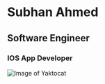 # Subhan Ahmed
## Software Engineer 
### IOS App Developer

![Image of Yaktocat](https://octodex.github.com/images/yaktocat.png)
